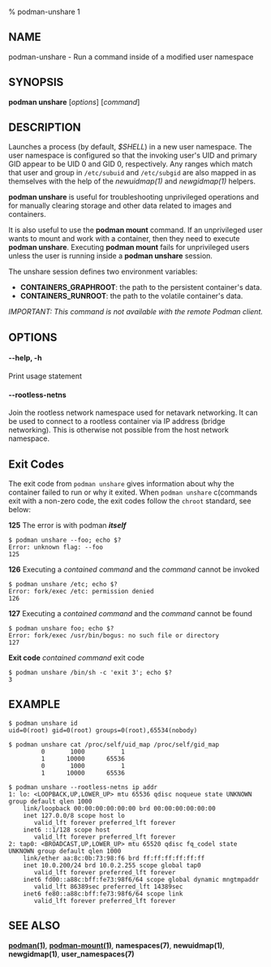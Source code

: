 % podman-unshare 1

## NAME

podman\-unshare - Run a command inside of a modified user namespace

## SYNOPSIS

**podman unshare** [*options*] [*command*]

## DESCRIPTION

Launches a process (by default, _$SHELL_) in a new user namespace. The user
namespace is configured so that the invoking user's UID and primary GID appear
to be UID 0 and GID 0, respectively. Any ranges which match that user and
group in `/etc/subuid` and `/etc/subgid` are also mapped in as themselves with the
help of the _newuidmap(1)_ and _newgidmap(1)_ helpers.

**podman unshare** is useful for troubleshooting unprivileged operations and for
manually clearing storage and other data related to images and containers.

It is also useful to use the **podman mount** command. If an unprivileged user wants to mount and work with a container, then they need to execute
**podman unshare**. Executing **podman mount** fails for unprivileged users unless the user is running inside a **podman unshare** session.

The unshare session defines two environment variables:

- **CONTAINERS_GRAPHROOT**: the path to the persistent container's data.
- **CONTAINERS_RUNROOT**: the path to the volatile container's data.

_IMPORTANT: This command is not available with the remote Podman client._

## OPTIONS

#### **--help**, **-h**

Print usage statement

#### **--rootless-netns**

Join the rootless network namespace used for netavark networking. It can be used to
connect to a rootless container via IP address (bridge networking). This is otherwise
not possible from the host network namespace.

## Exit Codes

The exit code from `podman unshare` gives information about why the container
failed to run or why it exited. When `podman unshare` c(commands exit with a non-zero code,
the exit codes follow the `chroot` standard, see below:

**125** The error is with podman **_itself_**

    $ podman unshare --foo; echo $?
    Error: unknown flag: --foo
    125

**126** Executing a _contained command_ and the _command_ cannot be invoked

    $ podman unshare /etc; echo $?
    Error: fork/exec /etc: permission denied
    126

**127** Executing a _contained command_ and the _command_ cannot be found

    $ podman unshare foo; echo $?
    Error: fork/exec /usr/bin/bogus: no such file or directory
    127

**Exit code** _contained command_ exit code

    $ podman unshare /bin/sh -c 'exit 3'; echo $?
    3

## EXAMPLE

```
$ podman unshare id
uid=0(root) gid=0(root) groups=0(root),65534(nobody)

$ podman unshare cat /proc/self/uid_map /proc/self/gid_map
         0       1000          1
         1      10000      65536
         0       1000          1
         1      10000      65536

$ podman unshare --rootless-netns ip addr
1: lo: <LOOPBACK,UP,LOWER_UP> mtu 65536 qdisc noqueue state UNKNOWN group default qlen 1000
    link/loopback 00:00:00:00:00:00 brd 00:00:00:00:00:00
    inet 127.0.0/8 scope host lo
       valid_lft forever preferred_lft forever
    inet6 ::1/128 scope host
       valid_lft forever preferred_lft forever
2: tap0: <BROADCAST,UP,LOWER_UP> mtu 65520 qdisc fq_codel state UNKNOWN group default qlen 1000
    link/ether aa:8c:0b:73:98:f6 brd ff:ff:ff:ff:ff:ff
    inet 10.0.200/24 brd 10.0.2.255 scope global tap0
       valid_lft forever preferred_lft forever
    inet6 fd00::a88c:bff:fe73:98f6/64 scope global dynamic mngtmpaddr
       valid_lft 86389sec preferred_lft 14389sec
    inet6 fe80::a88c:bff:fe73:98f6/64 scope link
       valid_lft forever preferred_lft forever
```

## SEE ALSO

**[podman(1)](commands/podman.md)**, **[podman-mount(1)](commands/podman-mount.md)**, **namespaces(7)**, **newuidmap(1)**, **newgidmap(1)**, **user_namespaces(7)**
